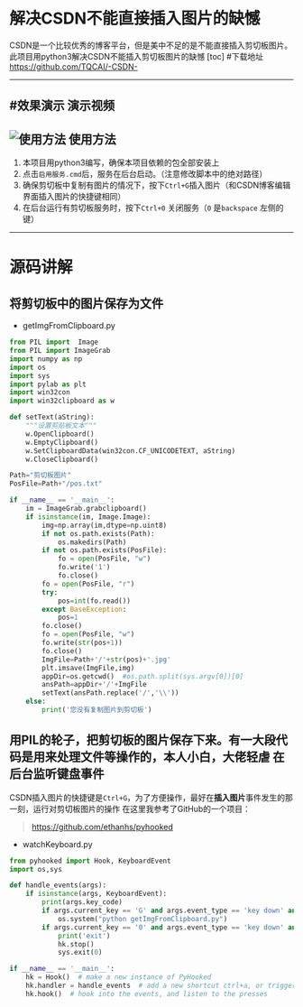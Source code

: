 # 解决CSDN不能直接插入图片的缺憾
CSDN是一个比较优秀的博客平台，但是美中不足的是不能直接插入剪切板图片。此项目用python3解决CSDN不能插入剪切板图片的缺憾
[toc]
#下载地址
https://github.com/TQCAI/-CSDN-

---

#效果演示
演示视频
---
![使用方法](https://img-blog.csdn.net/20180428232353862?watermark/2/text/aHR0cHM6Ly9ibG9nLmNzZG4ubmV0L1RRQ0FJNjY2/font/5a6L5L2T/fontsize/400/fill/I0JBQkFCMA==/dissolve/70)
使用方法
---
1. 本项目用python3编写，确保本项目依赖的包全部安装上
2. 点击`启用服务.cmd`后，服务在后台启动。（注意修改脚本中的绝对路径）
3. 确保剪切板中复制有图片的情况下，按下`Ctrl+G`插入图片（和CSDN博客编辑界面插入图片的快捷键相同）
4. 在后台运行有剪切板服务时，按下`Ctrl+0` 关闭服务（`0` 是`backspace` 左侧的键）

---
源码讲解
===
将剪切板中的图片保存为文件
---
+ getImgFromClipboard.py
```python
from PIL import  Image
from PIL import ImageGrab
import numpy as np
import os
import sys
import pylab as plt
import win32con
import win32clipboard as w

def setText(aString):
    """设置剪贴板文本"""
    w.OpenClipboard()
    w.EmptyClipboard()
    w.SetClipboardData(win32con.CF_UNICODETEXT, aString)
    w.CloseClipboard()

Path="剪切板图片"
PosFile=Path+"/pos.txt"

if __name__ == '__main__':
    im = ImageGrab.grabclipboard()
    if isinstance(im, Image.Image):
        img=np.array(im,dtype=np.uint8)
        if not os.path.exists(Path):
            os.makedirs(Path)
        if not os.path.exists(PosFile):
            fo = open(PosFile, "w")
            fo.write('1')
            fo.close()
        fo = open(PosFile, "r")
        try:
            pos=int(fo.read())
        except BaseException:
            pos=1
        fo.close()
        fo = open(PosFile, "w")
        fo.write(str(pos+1))
        fo.close()
        ImgFile=Path+'/'+str(pos)+'.jpg'
        plt.imsave(ImgFile,img)
        appDir=os.getcwd()  #os.path.split(sys.argv[0])[0]
        ansPath=appDir+'/'+ImgFile
        setText(ansPath.replace('/','\\'))
    else:
        print('您没有复制图片到剪切板')
```
用PIL的轮子，把剪切板的图片保存下来。有一大段代码是用来处理文件等操作的，本人小白，大佬轻虐
在后台监听键盘事件
---
CSDN插入图片的快捷键是`Ctrl+G`，为了方便操作，最好在**插入图片**事件发生的那一刻，运行对剪切板图片的操作
在这里我参考了GitHub的一个项目：
>https://github.com/ethanhs/pyhooked

+ watchKeyboard.py
```python
from pyhooked import Hook, KeyboardEvent
import os,sys

def handle_events(args):
    if isinstance(args, KeyboardEvent):
        print(args.key_code)
        if args.current_key == 'G' and args.event_type == 'key down' and 'Lcontrol' in args.pressed_key:
            os.system("python getImgFromClipboard.py")
        if args.current_key == '0' and args.event_type == 'key down' and 'Lcontrol' in args.pressed_key:
            print('exit')
            hk.stop()
            sys.exit(0)

if __name__ == '__main__':
    hk = Hook()  # make a new instance of PyHooked
    hk.handler = handle_events  # add a new shortcut ctrl+a, or triggered on mouseover of (300,400)
    hk.hook()  # hook into the events, and listen to the presses
```



